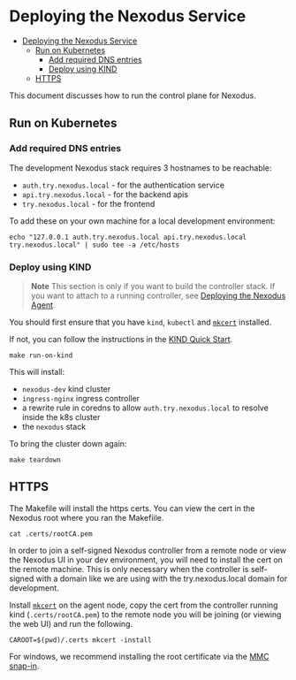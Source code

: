 # Deploying the Nexodus Service

- [Deploying the Nexodus Service](#deploying-the-nexodus-service)
  - [Run on Kubernetes](#run-on-kubernetes)
    - [Add required DNS entries](#add-required-dns-entries)
    - [Deploy using KIND](#deploy-using-kind)
  - [HTTPS](#https)

This document discusses how to run the control plane for Nexodus.

## Run on Kubernetes

### Add required DNS entries

The development Nexodus stack requires 3 hostnames to be reachable:

- `auth.try.nexodus.local` - for the authentication service
- `api.try.nexodus.local` - for the backend apis
- `try.nexodus.local` - for the frontend

To add these on your own machine for a local development environment:

```console
echo "127.0.0.1 auth.try.nexodus.local api.try.nexodus.local try.nexodus.local" | sudo tee -a /etc/hosts
```

### Deploy using KIND

> **Note**
> This section is only if you want to build the controller stack. If you want to attach to a running controller, see [Deploying the Nexodus Agent](user-guide.md#deploying-the-nexodus-agent).

You should first ensure that you have `kind`, `kubectl` and [`mkcert`](https://github.com/FiloSottile/mkcert) installed.

If not, you can follow the instructions in the [KIND Quick Start](https://kind.sigs.k8s.io/docs/user/quick-start/).

```console
make run-on-kind
```

This will install:

- `nexodus-dev` kind cluster
- `ingress-nginx` ingress controller
- a rewrite rule in coredns to allow `auth.try.nexodus.local` to resolve inside the k8s cluster
- the `nexodus` stack

To bring the cluster down again:

```console
make teardown
```

## HTTPS

The Makefile will install the https certs. You can view the cert in the Nexodus root where you ran the Makefiile.

```console
cat .certs/rootCA.pem
```

In order to join a self-signed Nexodus controller from a remote node or view the Nexodus UI in your dev environment, you will need to install the cert on the remote machine. This is only necessary when the controller is self-signed with a domain like we are using with the try.nexodus.local domain for development.

Install [`mkcert`](https://github.com/FiloSottile/mkcert) on the agent node, copy the cert from the controller running kind (`.certs/rootCA.pem`) to the remote node you will be joining (or viewing the web UI) and run the following.

```console
CAROOT=$(pwd)/.certs mkcert -install
```

For windows, we recommend installing the root certificate via the [MMC snap-in](https://learn.microsoft.com/en-us/troubleshoot/windows-server/windows-security/install-imported-certificates#import-the-certificate-into-the-local-computer-store).
